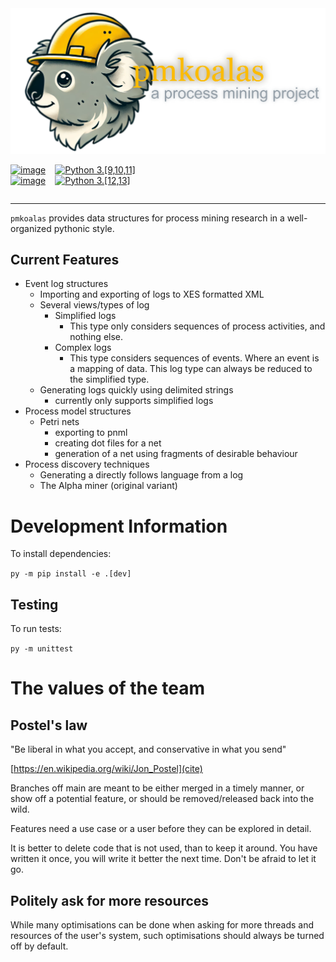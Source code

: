 <img src="./project_header.png" style="width=325px; height:auto;"/>
<div style="display: flex; flex-direction: row;">
<div style="margin-right:15px">

[![image](https://img.shields.io/pypi/v/pmkoalas.svg)](https://python.org/pypi/pmkoalas)    
[![image](https://img.shields.io/pypi/l/pmkoalas.svg)](https://python.org/pypi/pmkoalas)

</div>
<div>

[![Python 3.[9,10,11]](https://github.com/AdamBanham/koalas/actions/workflows/python-version.yml/badge.svg?branch=main)](https://github.com/AdamBanham/koalas/actions/workflows/python-version.yml)  
[![Python 3.[12,13]](https://github.com/AdamBanham/koalas/actions/workflows/python-version-latest.yml/badge.svg)](https://github.com/AdamBanham/koalas/actions/workflows/python-version-latest.yml)  

</div>
</div>

---------------------------------

`pmkoalas` provides data structures for process mining research in a well-organized pythonic style.

## Current Features
* Event log structures
    * Importing and exporting of logs to XES formatted XML
    * Several views/types of log
        * Simplified logs
            * This type only considers sequences of process activities, and 
            nothing else.
        * Complex logs
            * This type considers sequences of events. Where an event is a 
            mapping of data. This log type can always be reduced to the 
            simplified type.
    * Generating logs quickly using delimited strings
        * currently only supports simplified logs
* Process model structures
    * Petri nets
        * exporting to pnml
        * creating dot files for a net
        * generation of a net using fragments of desirable behaviour
* Process discovery techniques
    * Generating a directly follows language from a log
    * The Alpha miner (original variant)

# Development Information
To install dependencies:

`py -m pip install -e .[dev]`

## Testing
To run tests:

`py -m unittest`

# The values of the team

## Postel's law

"Be liberal in what you accept, and conservative in what you send"

[https://en.wikipedia.org/wiki/Jon_Postel](cite)

Branches off main are meant to be either merged in a timely manner,
or show off a potential feature, or should be removed/released back
into the wild.

Features need a use case or a user before they can be explored
in detail.

It is better to delete code that is not used, than to keep it
around. You have written it once, you will write it better the 
next time. Don't be afraid to let it go.

## Politely ask for more resources

While many optimisations can be done when asking for more threads and 
resources of the user's system, such optimisations should always be turned 
off by default. 